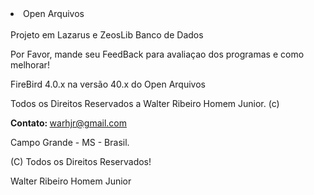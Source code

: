<!DOCTYPE html>
<html lang="en">
  <head>
    <meta charset="utf-8"></meta>
<body>
<li>Open Arquivos</li>
<br />
Projeto em Lazarus e ZeosLib
Banco de Dados
<p>Por Favor, mande seu FeedBack para avaliaçao dos programas e como melhorar!</p>
 <p>FireBird 4.0.x na versão 40.x do Open Arquivos</p>
<p>Todos os Direitos Reservados a Walter Ribeiro Homem Junior. (c) </p>
<p><b>Contato: </b><a href="mailto:warhjr@gmail.com?Subject=Olá%20Contato"">warhjr@gmail.com</a></p>
<p> Campo Grande - MS - Brasil.</p>
<p> (C) Todos os Direitos Reservados!</p>
<p> Walter Ribeiro Homem Junior </p>


</body>
</html>
